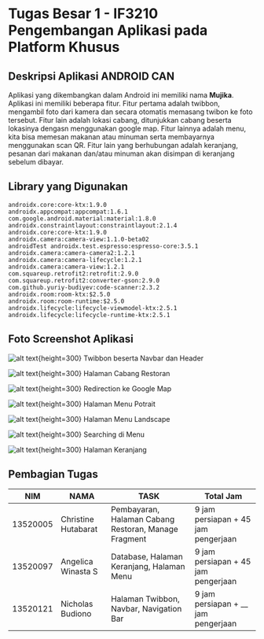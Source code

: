 # Tugas Besar 1 - IF3210 Pengembangan Aplikasi pada Platform Khusus

## Deskripsi Aplikasi ANDROID CAN

Aplikasi yang dikembangkan dalam Android ini memiliki nama **Mujika**. Aplikasi ini memiliki beberapa fitur. Fitur pertama adalah twibbon, mengambil foto dari kamera dan secara otomatis memasang twibon ke foto tersebut. Fitur lain adalah lokasi cabang, ditunjukkan cabang beserta lokasinya dengasn menggunakan google map. Fitur lainnya adalah menu, kita bisa memesan makanan atau minuman serta membayarnya menggunakan scan QR. Fitur lain yang berhubungan adalah keranjang, pesanan dari makanan dan/atau minuman akan disimpan di keranjang sebelum dibayar.

## Library yang Digunakan

    androidx.core:core-ktx:1.9.0
    androidx.appcompat:appcompat:1.6.1
    com.google.android.material:material:1.8.0
    androidx.constraintlayout:constraintlayout:2.1.4
    androidx.core:core-ktx:1.9.0
    androidx.camera:camera-view:1.1.0-beta02
    androidTest androidx.test.espresso:espresso-core:3.5.1
    androidx.camera:camera-camera2:1.2.1
    androidx.camera:camera-lifecycle:1.2.1
    androidx.camera:camera-view:1.2.1
    com.squareup.retrofit2:retrofit:2.9.0
    com.squareup.retrofit2:converter-gson:2.9.0
    com.github.yuriy-budiyev:code-scanner:2.3.2
    androidx.room:room-ktx:$2.5.0
    androidx.room:room-runtime:$2.5.0
    androidx.lifecycle:lifecycle-viewmodel-ktx:2.5.1
    androidx.lifecycle:lifecycle-runtime-ktx:2.5.1

## Foto Screenshot Aplikasi

![alt text](./ss/Camera.png "Twibbon beserta Navbar dan Header"){height=300}
Twibbon beserta Navbar dan Header

![alt text](./ss/cabang_restoran.jpg "Halaman Cabang Restoran"){height=300}
Halaman Cabang Restoran

![alt text](./ss/intent_googlemap.jpg "Redirect ke Google Map"){height=300}
Redirection ke Google Map

![alt text](./ss/menu_vertical.jpg "Halaman Menu"){height=300}
Halaman Menu Potrait

![alt text](./ss/menu_landscape.jpg "Halaman Menu Landscape"){height=300}
Halaman Menu Landscape

![alt text](./ss/searching_menu.jpg "Searching"){height=300}
Searching di Menu

![alt text](./ss/keranjang.jpg "Halaman Keranjang"){height=300}
Halaman Keranjang

## Pembagian Tugas

| NIM      | NAMA                | TASK                                                 | Total Jam                             |
| -------- | ------------------- | ---------------------------------------------------- | ------------------------------------- |
| 13520005 | Christine Hutabarat | Pembayaran, Halaman Cabang Restoran, Manage Fragment | 9 jam persiapan + 45 jam pengerjaan   |
| 13520097 | Angelica Winasta S  | Database, Halaman Keranjang, Halaman Menu            | 9 jam persiapan + 45 jam pengerjaan   |
| 13520121 | Nicholas Budiono    | Halaman Twibbon, Navbar, Navigation Bar              | 9 jam persiapan + \_\_ jam pengerjaan |
